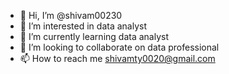 - 👋 Hi, I’m @shivam00230
- 👀 I’m interested in data analyst
- 🌱 I’m currently learning data analyst
- 💞️ I’m looking to collaborate on data professional
- 📫 How to reach me shivamty0020@gmail.com

<!---
shivam00230/shivam00230 is a ✨ special ✨ repository because its `README.md` (this file) appears on your GitHub profile.
You can click the Preview link to take a look at your changes.
--->

